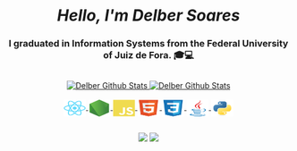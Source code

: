 <h1  align="center"><i>Hello, I'm Delber Soares</i></h1>

<h3  align="center">I graduated in Information Systems from the Federal University of Juiz de Fora. 🎓💻</h3>

##

<div align="center">
  <a href="https://github.com/delberss">
  <img width="400px" alt="Delber Github Stats" src="https://github-readme-stats.vercel.app/api?username=delberss&show_icons=true&hide_border=true&count_private=true&hide=prs,contribs&theme=dark" />
 <img alt="Delber Github Stats" src="https://github-readme-stats.vercel.app/api/top-langs/?username=delberss&layout=compact&theme=dark&exclude_repo=REPO1,REPO2&cache_seconds=3600" />
</div>
  
<div style="display: inline_block" align="center"><br>
  <img align="center" alt="Delber-React" height="30" width="40" src="https://raw.githubusercontent.com/devicons/devicon/master/icons/react/react-original.svg">
  <img align="center" alt="Delber-Node" height="30" width="40" src="https://raw.githubusercontent.com/devicons/devicon/master/icons/nodejs/nodejs-original.svg">
  <img align="center" alt="Delber-Js" height="30" width="40" src="https://raw.githubusercontent.com/devicons/devicon/master/icons/javascript/javascript-plain.svg">
  <img align="center" alt="Delber-HTML" height="30" width="40" src="https://raw.githubusercontent.com/devicons/devicon/master/icons/html5/html5-original.svg">
  <img align="center" alt="Delber-CSS" height="30" width="40" src="https://raw.githubusercontent.com/devicons/devicon/master/icons/css3/css3-original.svg">
  <img align="center" alt="Delber-Java" height="30" width="40" src="https://raw.githubusercontent.com/devicons/devicon/master/icons/java/java-original.svg">
  <img align="center" alt="Delber-Python" height="30" width="40" src="https://raw.githubusercontent.com/devicons/devicon/master/icons/python/python-original.svg">
</div>

##
 
<div  align="center"> 
  <a href="https://instagram.com/delberss" target="_blank"><img src="https://img.shields.io/badge/-Instagram-black?style=for-the-badge&logo=instagram&logoColor=white" target="_blank"></a>
  <a href="https://www.linkedin.com/in/delberss/" target="_blank"><img src="https://img.shields.io/badge/-LinkedIn-%230077B5?style=for-the-badge&logo=linkedin&logoColor=white" target="_blank"></a> 
</div>
